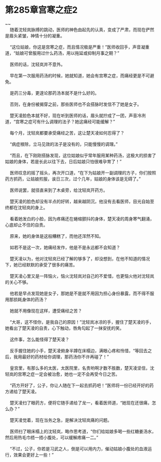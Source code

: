 # 第285章宫寒之症2
~~<br>&nbsp;&nbsp;&nbsp;&nbsp;随着沈轻岚脉搏的跳动，医师的神色由起先的认真，变成了严肃，而现在俨然是眉头紧皱，神情十分的凝重。<br><br>&nbsp;&nbsp;&nbsp;&nbsp;“这位姑娘，你这是宫寒之症，而且情况极是严重！”医师收回手，声音凝重道，“姑娘可曾服用过什么药汤，用以拖延或抑制月事之期？”<br><br>&nbsp;&nbsp;&nbsp;&nbsp;医师的话，沈轻岚并不意外。<br><br>&nbsp;&nbsp;&nbsp;&nbsp;早在第一次服用药汤的时候，她就知道，她会有宫寒之症，而痛经更是不可避免。<br><br>&nbsp;&nbsp;&nbsp;&nbsp;是药三分毒，更遑论那药汤本就不是什么好的。<br><br>&nbsp;&nbsp;&nbsp;&nbsp;否则，在身份被揭穿之前，那些医师也不会搭脉时发信不了她是女子。<br><br>&nbsp;&nbsp;&nbsp;&nbsp;楚天凌脸色本就不好，现在听到医师的话，眉头就拧成了一团，声音冷冽道，“宫寒之症可有什么调理的法子？她这痛经可能缓解？”<br><br>&nbsp;&nbsp;&nbsp;&nbsp;每个月，沈轻岚都要承受痛经之苦，这让楚天凌如何忍得了？<br><br>&nbsp;&nbsp;&nbsp;&nbsp;“病症根除，立马见效的法子是没有的，只能慢慢的调理。”<br><br>&nbsp;&nbsp;&nbsp;&nbsp;“而且，在下刚刚搭脉发现，这位姑娘似乎常年服用某种药汤，这极大的损害了姑娘的身体，若是长此以往下去，日后姑娘只怕很难孕育了！”<br><br>&nbsp;&nbsp;&nbsp;&nbsp;医师叹息的摇了摇头，再次开口道，“在下为姑娘开一副调理的方子，你们按照药方抓药，让姑娘煎服，诶日三次，过个几年，姑娘的身体该是无碍了。”<br><br>&nbsp;&nbsp;&nbsp;&nbsp;医师说罢，就径直来到了木桌旁，给沈轻岚开药方。<br><br>&nbsp;&nbsp;&nbsp;&nbsp;楚天凌的脸色却没有半点的好转，越来越阴沉，他没有去看医师，目光自始至终都在沈轻岚的身上。<br><br>&nbsp;&nbsp;&nbsp;&nbsp;看着她发白的小脸，因为疼痛还在蜷缩颤抖的身体，楚天凌的周身寒气翻涌，心底却止不住的自责。<br><br>&nbsp;&nbsp;&nbsp;&nbsp;原来，她的身体是这般糟糕了，而他还浑然不知。<br><br>&nbsp;&nbsp;&nbsp;&nbsp;如若不是这一次，她痛经发作，他是不是永远都不会知道？<br><br>&nbsp;&nbsp;&nbsp;&nbsp;楚天凌以为，他对沈轻岚已经了解的够多了，却没想到，在他不知道的情况下，她已经默默的承受了很多的痛苦。<br><br>&nbsp;&nbsp;&nbsp;&nbsp;楚天凌心里又是一阵恼火，恼火沈轻岚对自己的不爱惜，也更恼火他对沈轻岚的关心不够。<br><br>&nbsp;&nbsp;&nbsp;&nbsp;他若是早点发现她是女子，那她是不是就不用因为担心身份暴露，而不得不服用那损耗身体的药汤？<br><br>&nbsp;&nbsp;&nbsp;&nbsp;她就不用像现在这样，遭受痛经之苦？<br><br>&nbsp;&nbsp;&nbsp;&nbsp;“大哥，这不怪你，是我自己的原因！”沈轻岚冰凉的手，握住了楚天凌的手，她看出了楚天凌的自责，心下触动，唇角勾起了一抹安抚的笑。<br><br>&nbsp;&nbsp;&nbsp;&nbsp;这件事，怎么能怪得了楚天凌？<br><br>&nbsp;&nbsp;&nbsp;&nbsp;反手握住她的小手，楚天凌俯身半蹲在床榻边，满眼心疼和怜惜，“等回去之后，我用最好的药材给你调理，那药汤你不许再碰了！”<br><br>&nbsp;&nbsp;&nbsp;&nbsp;皇宫里，有那么多的太医，太医院里，名贵哟啊才数不胜数，楚天凌坚信，沈轻岚的宫寒之症一定会被治愈，她也一定不会再受今日之苦。<br><br>&nbsp;&nbsp;&nbsp;&nbsp;“药方开好了，公子，你让人随在下一起去抓药吧！”医师将一份已经开好的药方递给了楚天凌。<br><br>&nbsp;&nbsp;&nbsp;&nbsp;楚天凌扫了眼药方，便将它随手递给了龙一，看着医师道，“她现在还很痛，怎么办？”<br><br>&nbsp;&nbsp;&nbsp;&nbsp;楚天凌觉着，现在当务之急，是解决沈轻岚痛的问题。<br><br>&nbsp;&nbsp;&nbsp;&nbsp;医师扫了眼床榻上的沈轻岚，略作思考道，“你们给姑娘多喝一些红糖姜汤水，然后用热毛巾捂一捂小腹处，可以缓解疼痛一二。”<br><br>&nbsp;&nbsp;&nbsp;&nbsp;“不过，公子，你若是习武之人，倒是可以用内力，催动姑娘小腹处的血液运行，效果会更好上一些！”<br><br>
                    

<script>_fwqdsqadxfw()</script>
<div><script>_dfwf1dw();</script></div>
<div><script>_dfwf1agdw();</script></div>
                